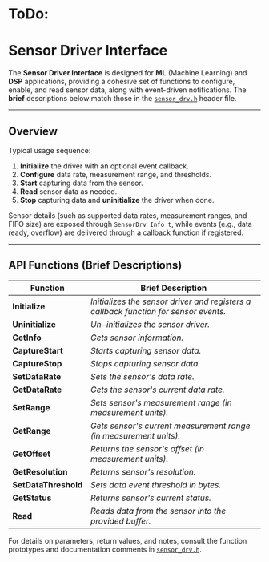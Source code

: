 # **ToDo:**
# Sensor Driver Interface

The **Sensor Driver Interface** is designed for **ML** (Machine Learning) and **DSP** applications, providing a cohesive set of functions to configure, enable, and read sensor data, along with event-driven notifications. The **brief** descriptions below match those in the [`sensor_drv.h`](sensor_drv.h) header file.

---

## Overview

Typical usage sequence:

1. **Initialize** the driver with an optional event callback.
2. **Configure** data rate, measurement range, and thresholds.
3. **Start** capturing data from the sensor.
4. **Read** sensor data as needed.
5. **Stop** capturing data and **uninitialize** the driver when done.

Sensor details (such as supported data rates, measurement ranges, and FIFO size) are exposed through `SensorDrv_Info_t`, while events (e.g., data ready, overflow) are delivered through a callback function if registered.

---

## API Functions (Brief Descriptions)

| **Function**          | **Brief Description**                                                                                     |
|-----------------------|-----------------------------------------------------------------------------------------------------------|
| **Initialize**        | *Initializes the sensor driver and registers a callback function for sensor events.*                      |
| **Uninitialize**      | *Un-initializes the sensor driver.*                                                                       |
| **GetInfo**           | *Gets sensor information.*                                                                                |
| **CaptureStart**      | *Starts capturing sensor data.*                                                                           |
| **CaptureStop**       | *Stops capturing sensor data.*                                                                            |
| **SetDataRate**       | *Sets the sensor's data rate.*                                                                            |
| **GetDataRate**       | *Gets the sensor's current data rate.*                                                                    |
| **SetRange**          | *Sets sensor's measurement range (in measurement units).*                                                 |
| **GetRange**          | *Gets sensor's current measurement range (in measurement units).*                                         |
| **GetOffset**         | *Returns the sensor's offset (in measurement units).*                                                     |
| **GetResolution**     | *Returns sensor's resolution.*                                                                            |
| **SetDataThreshold**  | *Sets data event threshold in bytes.*                                                                     |
| **GetStatus**         | *Returns sensor's current status.*                                                                        |
| **Read**              | *Reads data from the sensor into the provided buffer.*                                                    |

For details on parameters, return values, and notes, consult the function prototypes and documentation comments in [`sensor_drv.h`](include/sensor_drv.h).

